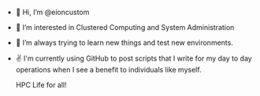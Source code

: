 - 👋 Hi, I’m @eioncustom
- 👀 I’m interested in Clustered Computing and System Administration
- 🌱 I’m always trying to learn new things and test new environments.
- ✌️ I'm currently using GitHub to post scripts that I write for my day to day operations when I see a benefit to individuals like myself.

  HPC Life for all!



<!---
eioncustom/eioncustom is a ✨ special ✨ repository because its `README.md` (this file) appears on your GitHub profile.
You can click the Preview link to take a look at your changes.
--->

